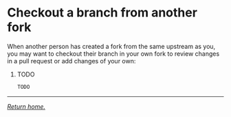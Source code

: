 # Checkout a branch from another fork

When another person has created a fork from the same upstream as you, you may want to checkout their branch in your own
fork to review changes in a pull request or add changes of your own:

1. TODO

    ```bash
    TODO
    ```

***

*[Return home.](../README.md)*
